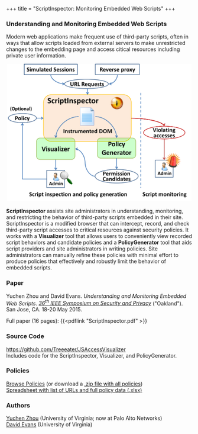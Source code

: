 +++
title = "ScriptInspector: Monitoring Embedded Web Scripts"
+++

### Understanding and Monitoring Embedded Web Scripts

Modern web applications make frequent use of third-party scripts, often
in ways that allow scripts loaded from external servers to make
unrestricted changes to the embedding page and access citical resources
including private user information.

<center>
<a href="/images/overview.png"><img src="/images/overview.png" alt="Overview" width="500px" height="372px"></a>
</center>

**ScriptInspector** assists site administrators in understanding,
monitoring, and restricting the behavior of third-party scripts embedded
in their site.  ScriptInspector is a modified browser that can
intercept, record, and check third-party script accesses to critical
resources against security policies.  It works with a **Visualizer**
tool that allows users to conveniently view recorded script behaviors
and candidate policies and a **PolicyGenerator** tool that aids script
providers and site administrators in writing policies.  Site
administrators can manually refine these policies with minimal effort to
produce policies that effectively and robustly limit the behavior of
embedded scripts.

### Paper

Yuchen Zhou and David Evans. _Understanding and Monitoring Embedded Web Scripts_.  [_36<sup>th</sup> IEEE Symposium on Security and Privacy_](http://www.ieee-security.org/TC/SP2015/) ("Oakland"). San Jose, CA. 18-20 May 2015. 

Full paper (16 pages): {{<pdflink "ScriptInspector.pdf" >}}

### Source Code

<a href="https://github.com/Treeeater/JSAccessVisualizer">https://github.com/Treeeater/JSAccessVisualizer</a>  
Includes code for the ScriptInspector, Visualizer, and PolicyGenerator.

### Policies

[Browse Policies](https://github.com/uvasrg/ScriptInspector/tree/master/content/docs/policies) (or download a [.zip file with all policies](/docs/policies.zip))  
[Spreadsheet with list of URLs and full policy data (.xlsx)](/docs/urls.xlsx)

### Authors

[Yuchen Zhou](http://www.yuchenzhou.info/) (University of Virginia; now at Palo Alto Networks)  
[David Evans](http://www.cs.virginia.edu/evans) (University of Virginia)
